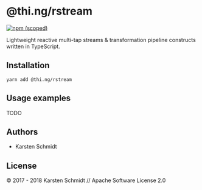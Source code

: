 # @thi.ng/rstream

[![npm (scoped)](https://img.shields.io/npm/v/@thi.ng/rstream.svg)](https://www.npmjs.com/package/@thi.ng/rstream)

Lightweight reactive multi-tap streams & transformation pipeline constructs written in TypeScript.

## Installation

```
yarn add @thi.ng/rstream
```

## Usage examples

TODO

## Authors

- Karsten Schmidt

## License

&copy; 2017 - 2018 Karsten Schmidt // Apache Software License 2.0
